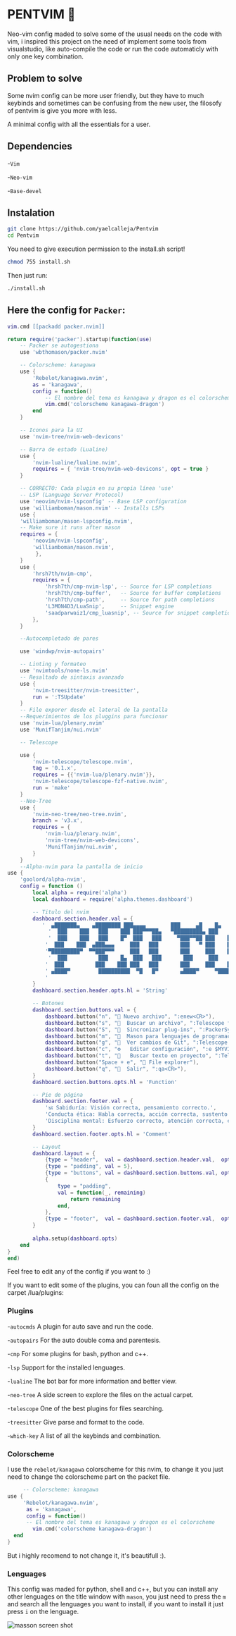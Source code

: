 # PENTVIM 🐍


Neo-vim config maded to solve some of the usual needs on the code with vim,
i inspired this project on the need of implement some tools from visualstudio,
like auto-compile the code or run the code automaticly with only one key combination.

## Problem to solve

Some nvim config can be more user friendly, but they have to much keybinds and sometimes
can be confusing from the new user, the filosofy of pentvim is give you more with less.

A minimal config with all the essentials for a user.

## Dependencies

-`Vim`

-`Neo-vim`

-`Base-devel`

## Instalation

```Bash
git clone https://github.com/yaelcalleja/Pentvim
cd Pentvim
```

You need to give execution permission to the install.sh script!

```Bash
chmod 755 install.sh
```

Then just run:

```Bash
./install.sh
```

## Here the config for `Packer`:

```Lua
vim.cmd [[packadd packer.nvim]]

return require('packer').startup(function(use)
    -- Packer se autogestiona
    use 'wbthomason/packer.nvim'

    -- Colorscheme: kanagawa
    use {
        'Rebelot/kanagawa.nvim',
        as = 'kanagawa',
        config = function()
            -- El nombre del tema es kanagawa y dragon es el colorscheme
            vim.cmd('colorscheme kanagawa-dragon')
        end
    }

    -- Iconos para la UI
    use 'nvim-tree/nvim-web-devicons'

    -- Barra de estado (Lualine)
    use {
        'nvim-lualine/lualine.nvim',
        requires = { 'nvim-tree/nvim-web-devicons', opt = true }
    }

    -- CORRECTO: Cada plugin en su propia línea 'use'
    -- LSP (Language Server Protocol)    
    use 'neovim/nvim-lspconfig' -- Base LSP configuration
    use 'williamboman/mason.nvim' -- Installs LSPs
    use {
    'williamboman/mason-lspconfig.nvim',
    -- Make sure it runs after mason
    requires = {
        'neovim/nvim-lspconfig',
        'williamboman/mason.nvim',
         },
    }
    use {
        'hrsh7th/nvim-cmp',
        requires = {
            'hrsh7th/cmp-nvim-lsp', -- Source for LSP completions
            'hrsh7th/cmp-buffer',   -- Source for buffer completions
            'hrsh7th/cmp-path',     -- Source for path completions
            'L3MON4D3/LuaSnip',     -- Snippet engine
            'saadparwaiz1/cmp_luasnip', -- Source for snippet completions
        },
    }

    --Autocompletado de pares

    use 'windwp/nvim-autopairs'

    -- Linting y formateo
    use 'nvimtools/none-ls.nvim'
    -- Resaltado de sintaxis avanzado
    use {
        'nvim-treesitter/nvim-treesitter',
        run = ':TSUpdate'
    }
    -- File exporer desde el lateral de la pantalla    
    --Requerimientos de los pluggins para funcionar
    use 'nvim-lua/plenary.nvim'
    use 'MunifTanjim/nui.nvim'

    -- Telescope

    use {
        'nvim-telescope/telescope.nvim',
        tag = '0.1.x',
        requires = {{'nvim-lua/plenary.nvim'}},
        'nvim-telescope/telescope-fzf-native.nvim',
        run = 'make'
    }
    --Neo-Tree
    use {
        'nvim-neo-tree/neo-tree.nvim',
        branch = 'v3.x',
        requires = {
            'nvim-lua/plenary.nvim',
            'nvim-tree/nvim-web-devicons',
            'MunifTanjim/nui.nvim',
        }
    }
    --Alpha-nvim para la pantalla de inicio
use {
    'goolord/alpha-nvim',
    config = function ()
        local alpha = require('alpha')
        local dashboard = require('alpha.themes.dashboard')

        -- Titulo del nvim
        dashboard.section.header.val = {
           '  ▄███████▄    ▄████████ ███▄▄▄▄        ███     ▄█    █▄   ▄█      ▄▄▄▄███▄▄▄▄    ',
             '  ███    ███   ███    ███ ███▀▀▀██▄   ▀█████████▄ ███    ███ ███   ▄██▀▀▀███▀▀▀██▄ ',
             '  ███    ███   ███    █▀  ███   ███     ▀███▀▀██ ███    ███ ███▌ ███    ███   ███ ',
            '  ███    ███  ▄███▄▄▄     ███   ███       ███   ▀ ███    ███ ███▌ ███    ███   ███ ',
            '▀█████████▀  ▀▀███▀▀▀     ███   ███       ███     ███    ███ ███▌ ███    ███   ███ ',
             '  ███          ███    █▄  ███   ███       ███     ███    ███ ███  ███    ███   ███ ',
            '  ███          ███    ███ ███   ███       ███     ███    ███ ███  ███    ███   ███ ',
            ' ▄████▀         ██████████  ▀█   █▀       ▄████▀     ▀██████▀  █▀     ▀█    ███   █▀  ',
            '                                                                          By Badger.',
        }
        dashboard.section.header.opts.hl = 'String'

        -- Botones
        dashboard.section.buttons.val = {
            dashboard.button("n", " Nuevo archivo", ":enew<CR>"),
            dashboard.button("s", "  Buscar un archivo", ":Telescope find_files<CR>"),
            dashboard.button("S", "󰄴  Sincronizar plug-ins", ":PackerSync<CR>"),
            dashboard.button("m", "  Mason para lenguajes de programacion", ":Mason<CR>"),
            dashboard.button("g", "󰊢  Ver cambios de Git", ":Telescope git_status<CR>"),
            dashboard.button("c", "⚙️   Editar configuración", ":e $MYVIMRC<CR>"),
            dashboard.button("t", "   Buscar texto en proyecto", ":Telescope live_grep<CR>"),
            dashboard.button("Space + e", "󰥩 File explorer"),
            dashboard.button("q", "󰈆  Salir", ":qa<CR>"),
        }
        dashboard.section.buttons.opts.hl = 'Function'

        -- Pie de página
        dashboard.section.footer.val = {
            '🕉️ Sabiduría: Visión correcta, pensamiento correcto.',
            'Conducta ética: Habla correcta, acción correcta, sustento correcto.',
            'Disciplina mental: Esfuerzo correcto, atención correcta, concentración correcta. 🕉️'
        }
        dashboard.section.footer.opts.hl = 'Comment'

        -- Layout
        dashboard.layout = {
            {type = "header",  val = dashboard.section.header.val,  opts = dashboard.section.header.opts},
            {type = "padding", val = 5},
            {type = "buttons", val = dashboard.section.buttons.val, opts = dashboard.section.buttons.opts},
            {
                type = "padding",
                val = function(_, remaining)
                    return remaining
                end,
            },
            {type = "footer",  val = dashboard.section.footer.val,  opts = dashboard.section.footer.opts},
        }
        
        alpha.setup(dashboard.opts)
    end
}
end)
```

Feel free to edit any of the config if you want to :)

If you want to edit some of the plugins, you can foun all the config 
on the carpet /lua/plugins:

### Plugins

-`autocmds` A plugin for auto save and run the code.

-`autopairs` For the auto double coma and parentesis.

-`cmp` For some plugins for bash, python and c++.

-`lsp` Support for the installed lenguages.

-`lualine` The bot bar for more information and better view.

-`neo-tree` A side screen to explore the files on the actual carpet.

-`telescope` One of the best plugins for files searching.

-`treesitter` Give parse and format to the code.

-`which-key` A list of all the keybinds and combination.

### Colorscheme

I use the `rebelot/kanagawa` colorscheme for this nvim, to change it you just need
to change the colorscheme part on the packet file.

```Lua
     -- Colorscheme: kanagawa
use {
     'Rebelot/kanagawa.nvim',
      as = 'kanagawa',
      config = function()
      -- El nombre del tema es kanagawa y dragon es el colorscheme
        vim.cmd('colorscheme kanagawa-dragon')
  end
}
```

But i highly recomend to not change it, it's beautifull :).

### Lenguages

This config was maded for python, shell and c++, but you can install any other lenguages
on the title window with `mason`, you just need to press the `m` and search all the lenguages
you want to install, if you want to install it just press `i` on the lenguage.

![masson screen shot](/assets/masonss.png)
